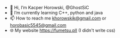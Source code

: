- 👋 Hi, I’m Kacper Horowski, @GhostSiC
- 🌱 I’m currently learning C++, python and java
- 📫 How to reach me khorowskik@gmail.com or horobasic5545@gmail.com
- 🌐 My website https://fumetsu.plI (I didn't write css)
<!---
GhostSiC/GhostSiC is a ✨ special ✨ repository because its `README.md` (this file) appears on your GitHub profile.
You can click the Preview link to take a look at your changes.
--->
